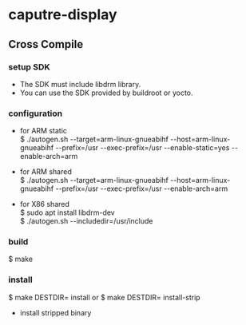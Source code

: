 # caputre-display

## Cross Compile

### setup SDK 
- The SDK must include libdrm library.
- You can use the SDK provided by buildroot or yocto.

### configuration
 - for ARM static  
 $ ./autogen.sh --target=arm-linux-gnueabihf --host=arm-linux-gnueabihf --prefix=/usr --exec-prefix=/usr --enable-static=yes --enable-arch=arm  
 - for ARM shared  
 $ ./autogen.sh --target=arm-linux-gnueabihf --host=arm-linux-gnueabihf --prefix=/usr --exec-prefix=/usr --enable-arch=arm 
   
 - for X86 shared   
 $ sudo apt install libdrm-dev  
 $ ./autogen.sh --includedir=/usr/include

### build
 $ make

### install
 $ make DESTDIR=<PATH> install
 or
 $ make DESTDIR=<PATH> install-strip
 - install stripped binary
